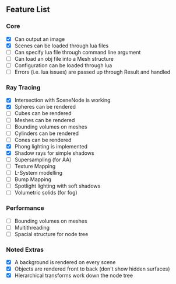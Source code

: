 ## Feature List

### Core
- [x] Can output an image
- [x] Scenes can be loaded through lua files
- [ ] Can specify lua file through command line argument
- [ ] Can load an obj file into a Mesh structure
- [ ] Configuration can be loaded through lua
- [ ] Errors (i.e. lua issues) are passed up through Result and handled

### Ray Tracing
- [x] Intersection with SceneNode is working
- [x] Spheres can be rendered
- [ ] Cubes can be rendered
- [ ] Meshes can be rendered
- [ ] Bounding volumes on meshes
- [ ] Cylinders can be rendered
- [ ] Cones can be rendered
- [x] Phong lighting is implemented
- [x] Shadow rays for simple shadows
- [ ] Supersampling (for AA)
- [ ] Texture Mapping
- [ ] L-System modelling
- [ ] Bump Mapping
- [ ] Spotlight lighting with soft shadows
- [ ] Volumetric solids (for fog)

### Performance
- [ ] Bounding volumes on meshes
- [ ] Multithreading
- [ ] Spacial structure for node tree

### Noted Extras
- [x] A background is rendered on every scene
- [x] Objects are rendered front to back (don't show hidden surfaces)
- [x] Hierarchical transforms work down the node tree